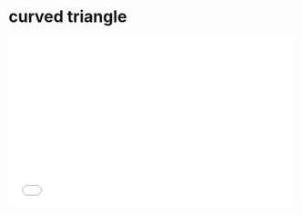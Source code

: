 # curved triangle

<iframe width="100%" height="300" src="//jsfiddle.net/david_da/pvy1mh0w/embedded/" allowfullscreen="allowfullscreen" frameborder="0"></iframe>